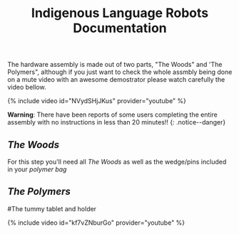 ﻿---
title: "Indigenous Language Robots Documentation"
permalink: /assembly/
excerpt: "Hardware assembly of the Indigenous Language Robot."
toc: false
share: false
---

The hardware assembly is made out of two parts, "The Woods" and 'The Polymers", although if you just want to check the whole assmbly being done on a mute video with an awesome demostrator please watch carefully the video bellow.

{% include video id="NVydSHjJKus" provider="youtube" %}


**Warning**: There have been reports of some users completing the entire assembly with no instructions in less than 20 minutes!!
{: .notice--danger}

## *The Woods*

For this step you'll need all *The Woods* as well as the wedge/pins included in your *polymer bag*


## *The Polymers*

#The tummy tablet and holder

{% include video id="kf7vZNburGo" provider="youtube" %}
